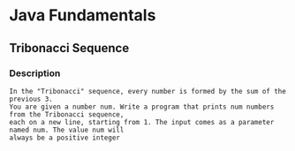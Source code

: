 # Java Fundamentals

## Tribonacci Sequence

### Description

    In the "Tribonacci" sequence, every number is formed by the sum of the previous 3.
    You are given a number num. Write a program that prints num numbers from the Tribonacci sequence, 
    each on a new line, starting from 1. The input comes as a parameter named num. The value num will 
    always be a positive integer 